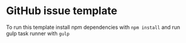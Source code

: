 # GitHub issue template

To run this template install npm dependencies with `npm install` and run gulp task runner with `gulp`
